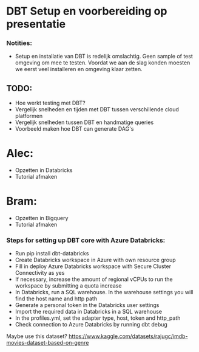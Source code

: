 # DBT Setup en voorbereiding op presentatie

### Notities:
  - Setup en installatie van DBT is redelijk omslachtig. Geen sample of test omgeving om mee te testen. Voordat we aan de slag konden moesten we eerst veel
  installeren en omgeving klaar zetten.

## TODO: 
  - Hoe werkt testing met DBT?
  - Vergelijk snelheden en tijden met DBT tussen verschillende cloud platformen
  - Vergelijk snelheden tussen DBT en handmatige queries
  - Voorbeeld maken hoe DBT can generate DAG's

# Alec:
  - Opzetten in Databricks
  - Tutorial afmaken

# Bram:
  - Opzetten in Bigquery
  - Tutorial afmaken

### Steps for setting up DBT core with Azure Databricks:
- Run pip install dbt-databricks
- Create Databricks workspace in Azure with own resource group
- Fill in deploy Azure Databricks workspace with Secure Cluster Connectivity as yes
- If necessary, increase the amount of regional vCPUs to run the workspace by submitting a quota increase
- In Databricks, run a SQL warehouse. In the warehouse settings you will find the host name and http path
- Generate a personal token in the Databricks user settings
- Import the required data in Databricks in a SQL warehouse
- In the profiles.yml, set the adapter type, host, token and http_path
- Check connection to Azure Databricks by running dbt debug

Maybe use this dataset? https://www.kaggle.com/datasets/rajugc/imdb-movies-dataset-based-on-genre

